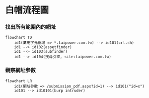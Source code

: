 # 白帽流程圖

### 找出所有範圍內的網址
```mermaid
flowchart TD
    id1(萬用字元網域 => *.taipower.com.tw) --> id101(crt.sh)
    id1 --> id102(assetfinder)
    id1 --> id103(subfinder)
    id1 --> id104(搜尋引擎, site:taipower.com.tw)
```

### 觀察網址參數
```mermaid
flowchart LR
    id1(網址參數 => /submission_pdf.aspx?id=1) --> id101("id=x")
    id101 --> id10101(burp intruder)
```
